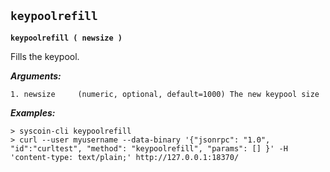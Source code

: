## **`keypoolrefill`**

**`keypoolrefill ( newsize )`**

Fills the keypool.

***Arguments:***

```
1. newsize     (numeric, optional, default=1000) The new keypool size

```



***Examples:***

```
> syscoin-cli keypoolrefill 
> curl --user myusername --data-binary '{"jsonrpc": "1.0", "id":"curltest", "method": "keypoolrefill", "params": [] }' -H 'content-type: text/plain;' http://127.0.0.1:18370/
```
